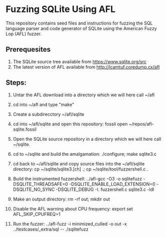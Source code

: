 # Fuzzing SQLite Using AFL

This repository contains seed files and instructions for fuzzing the
SQL language parser and code generator of SQLite using the
American Fuzzy Lop (AFL) fuzzer.

## Prerequesites

  1.  The SQLite source tree available from <https://www.sqlite.org/src>
  2.  The latest version of AFL available from <http://lcamtuf.coredump.cx/afl>

## Steps:

  1.  Untar the AFL download into a directory which we will here call ~/afl

  2.  cd into ~/afl and type "make"

  3.  Create a subdirecctory ~/afl/sqlite

  4.  cd into ~/afl/sqlite and open this repository:
      fossil open ~/repos/afl-sqlite.fossil

  5.  Open the SQLite source repository in a directory which we will here
      call ~/sqlite.

  6.  cd to ~/sqlite and build the amalgamation:
      ./configure; make sqlite3.c

  7.  cd back to ~/afl/sqlite and copy source files into the ~/afl/sqlite
      directory:  cp ~/sqlite/sqlite3.[ch] .; cp ~/sqlite/tool/fuzzershell.c .

  8.  Build the instrumented fuzzershell:
      ../afl-gcc -O3 -o sqlitefuzz -DSQLITE_THREADSAFE=0 -DSQLITE_ENABLE_LOAD_EXTENSION=0 -DSQLITE_NO_SYNC -DSQLITE_DEBUG -I. fuzzershell.c sqlite3.c -ldl

  9.  Make an output directory:  rm -rf out; mkdir out

  10.  Disable the AFL warning about CPU frequency:
       export set AFL_SKIP_CPUFREQ=1

  11.  Run the fuzzer:
       ../afl-fuzz -i minimized_culled -o out -x ../testcases/_extra/sql -- ./sqlitefuzz
